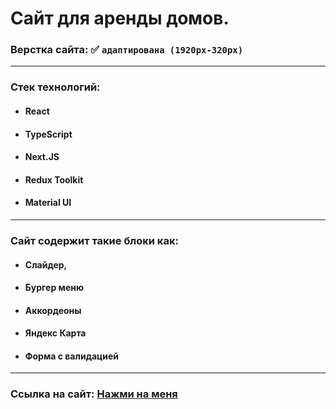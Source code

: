 # Сайт для аренды домов.

### Верстка сайта: :white_check_mark: `адаптирована (1920px-320px)`

---

### Стек технологий:

- #### React
- #### TypeScript
- #### Next.JS
- #### Redux Toolkit
- #### Material UI

---

### Сайт содержит такие блоки как:

- #### Слайдер,
- #### Бургер меню
- #### Аккордеоны
- #### Яндекс Карта
- #### Форма с валидацией

---

### Ссылка на сайт: [Нажми на меня](https://dzhambulat-kagermanov.github.io/portfolio-bookingHouses/)
